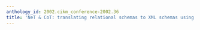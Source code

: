 ```yaml
---
anthology_id: 2002.cikm_conference-2002.36
title: 'NeT & CoT: translating relational schemas to XML schemas using semantic constraints'
---
```

